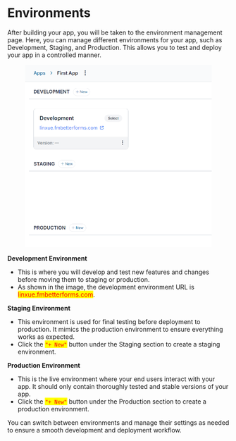 # Environments

After building your app, you will be taken to the environment management page. Here, you can manage different environments for your app, such as Development, Staging, and Production. This allows you to test and deploy your app in a controlled manner.

<figure><img src="../../../.gitbook/assets/image.png" alt=""><figcaption></figcaption></figure>

**Development Environment**

* This is where you will develop and test new features and changes before moving them to staging or production.
* As shown in the image, the development environment URL is <mark style="color:red;">linxue.fmbetterforms.com</mark>.

**Staging Environment**

* This environment is used for final testing before deployment to production. It mimics the production environment to ensure everything works as expected.
* Click the <mark style="color:red;">`"+ New"`</mark> button under the Staging section to create a staging environment.

**Production Environment**

* This is the live environment where your end users interact with your app. It should only contain thoroughly tested and stable versions of your app.
* Click the <mark style="color:red;">`"+ New"`</mark> button under the Production section to create a production environment.

You can switch between environments and manage their settings as needed to ensure a smooth development and deployment workflow.
